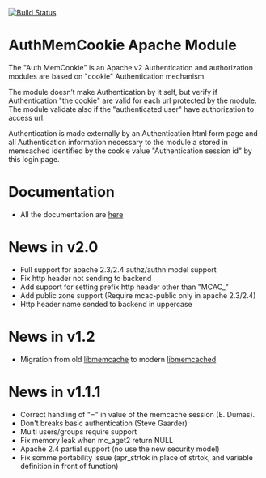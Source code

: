 [![Build Status](https://travis-ci.org/ZenProjects/Apache-Authmemcookie-Module.svg?branch=master)](https://travis-ci.org/ZenProjects/Apache-Authmemcookie-Module)

AuthMemCookie Apache Module
=============

The "Auth MemCookie" is an Apache v2 Authentication and authorization modules are based on "cookie" Authentication mechanism.

The module doesn’t make Authentication by it self, but verify if Authentication "the cookie" are valid for each url protected by the module. The module validate also if the "authenticated user" have authorization to access url.

Authentication is made externally by an Authentication html form page and all Authentication information necessary to the module a stored in memcached identified by the cookie value "Authentication session id" by this login page.

# Documentation 

- All the documentation are [here](http://zenprojects.github.io/Apache-Authmemcookie-Module/)

# News in v2.0

* Full support for apache 2.3/2.4 authz/authn model support
* Fix http header not sending to backend
* Add support for setting prefix http header other than "MCAC_"
* Add public zone support (Require mcac-public only in apache 2.3/2.4)
* Http header name sended to backend in uppercase

# News in v1.2

* Migration from old [libmemcache](https://github.com/richp10/libmemcache-1.4.0.rc2-patched) to modern [libmemcached](http://libmemcached.org/)

# News in v1.1.1

* Correct handling of "=" in value of the memcache session (E. Dumas).
* Don't breaks basic authentication (Steve Gaarder)
* Multi users/groups require support
* Fix memory leak when mc_aget2 return NULL
* Apache 2.4 partial support (no use the new security model)
* Fix somme portability issue (apr_strtok in place of strtok, and variable definition in front of function)
